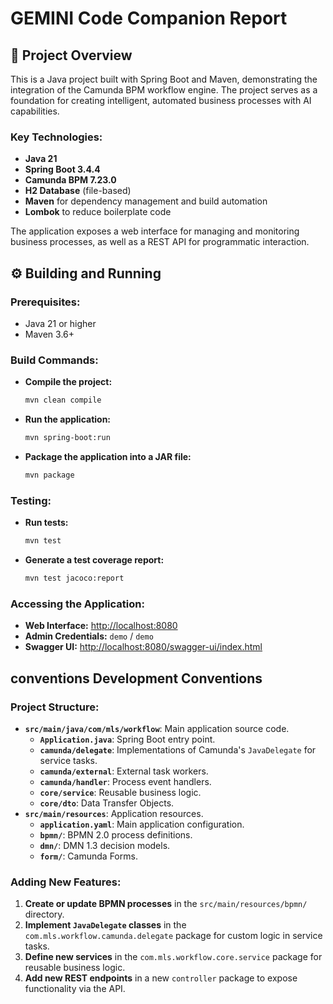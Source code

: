 # GEMINI Code Companion Report

## 🚀 Project Overview

This is a Java project built with Spring Boot and Maven, demonstrating the integration of the Camunda BPM workflow engine. The project serves as a foundation for creating intelligent, automated business processes with AI capabilities.

### Key Technologies:
- **Java 21**
- **Spring Boot 3.4.4**
- **Camunda BPM 7.23.0**
- **H2 Database** (file-based)
- **Maven** for dependency management and build automation
- **Lombok** to reduce boilerplate code

The application exposes a web interface for managing and monitoring business processes, as well as a REST API for programmatic interaction.

## ⚙️ Building and Running

### Prerequisites:
- Java 21 or higher
- Maven 3.6+

### Build Commands:
- **Compile the project:**
  ```bash
  mvn clean compile
  ```
- **Run the application:**
  ```bash
  mvn spring-boot:run
  ```
- **Package the application into a JAR file:**
  ```bash
  mvn package
  ```

### Testing:
- **Run tests:**
  ```bash
  mvn test
  ```
- **Generate a test coverage report:**
  ```bash
  mvn test jacoco:report
  ```

### Accessing the Application:
- **Web Interface:** [http://localhost:8080](http://localhost:8080)
- **Admin Credentials:** `demo` / `demo`
- **Swagger UI:** [http://localhost:8080/swagger-ui/index.html](http://localhost:8080/swagger-ui/index.html)

##  conventions Development Conventions

### Project Structure:
- **`src/main/java/com/mls/workflow`**: Main application source code.
  - **`Application.java`**: Spring Boot entry point.
  - **`camunda/delegate`**: Implementations of Camunda's `JavaDelegate` for service tasks.
  - **`camunda/external`**: External task workers.
  - **`camunda/handler`**: Process event handlers.
  - **`core/service`**: Reusable business logic.
  - **`core/dto`**: Data Transfer Objects.
- **`src/main/resources`**: Application resources.
  - **`application.yaml`**: Main application configuration.
  - **`bpmn/`**: BPMN 2.0 process definitions.
  - **`dmn/`**: DMN 1.3 decision models.
  - **`form/`**: Camunda Forms.

### Adding New Features:
1.  **Create or update BPMN processes** in the `src/main/resources/bpmn/` directory.
2.  **Implement `JavaDelegate` classes** in the `com.mls.workflow.camunda.delegate` package for custom logic in service tasks.
3.  **Define new services** in the `com.mls.workflow.core.service` package for reusable business logic.
4.  **Add new REST endpoints** in a new `controller` package to expose functionality via the API.
